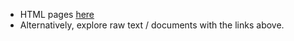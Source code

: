 

* HTML pages [here](https://ucdavis-bioinformatics-training.github.io/2018-September-Bioinformatics-Prerequisites/)
* Alternatively, explore raw text / documents with the links above.

